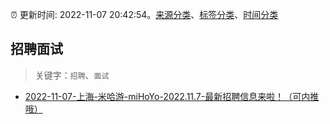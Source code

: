 :alarm_clock: 更新时间: 2022-11-07 20:42:54。[来源分类](../README.md)、[标签分类](../TAGS.md)、[时间分类](../TIMELINE.md)

## 招聘面试


> 关键字：`招聘`、`面试`



- [2022-11-07-上海-米哈游-miHoYo-2022.11.7-最新招聘信息来啦！（可内推哦）](https://www.v2ex.com/t/893445) 